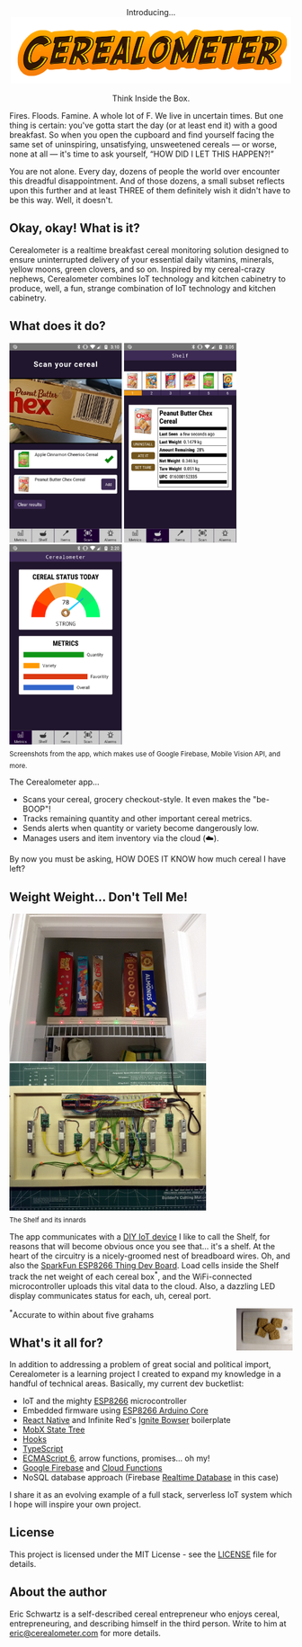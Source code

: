 <div align="center">
  Introducing...
  <br>
  <img width="500" src="app/static/logo.png" alt="Cerealometer logo" />
  <p>Think Inside the Box.</p>
</div>

Fires. Floods. Famine. A whole lot of F. We live in uncertain times. But one thing is certain: you've gotta start the day (or at least end it) with a good breakfast. So when you open the cupboard and find yourself facing the same set of uninspiring, unsatisfying, unsweetened cereals — or worse, none at all — it's time to ask yourself, “HOW DID I LET THIS HAPPEN?!”	

You are not alone. Every day, dozens of people the world over encounter this dreadful disappointment. And of those dozens, a small subset reflects upon this further and at least THREE of them definitely wish it didn't have to be this way. Well, it doesn't.

## Okay, okay! What is it?
Cerealometer is a realtime breakfast cereal monitoring solution designed to ensure uninterrupted delivery of your essential daily vitamins, minerals, yellow moons, green clovers, and so on. Inspired by my cereal-crazy nephews, Cerealometer combines IoT technology and kitchen cabinetry to produce, well, a fun, strange combination of IoT technology and kitchen cabinetry.

## What does it do?

<p>
  <a href="images/screenshots/ScanScreen.png"><img width="200" src="images/screenshots/ScanScreen.png" /></a>
  <a href="images/screenshots/ShelfScreen.png"><img width="200" src="images/screenshots/ShelfScreen.png" /></a>
  <a href="images/screenshots/MetricsScreen.png"><img width="200" src="images/screenshots/MetricsScreen.png" /></a>
  <br>
  <sub>Screenshots from the app, which makes use of Google Firebase, Mobile Vision API, and more.</sub>
</p>

The Cerealometer app...
* Scans your cereal, grocery checkout-style. It even makes the "be-BOOP"!
* Tracks remaining quantity and other important cereal metrics.
* Sends alerts when quantity or variety become dangerously low.
* Manages users and item inventory via the cloud (☁️).

By now you must be asking, HOW DOES IT KNOW how much cereal I have left?

## Weight Weight... Don't Tell Me!

<p align="left">
<a href="images/hardware/CerealometerPantry.jpg"><img src="images/hardware/CerealometerPantry.jpg" width=350 /></a>
<a href="images/hardware/CerealometerCircuitry.jpg"><img src="images/hardware/CerealometerCircuitry.jpg" width=350 /></a>
<br>
<sub>The Shelf and its innards</sub>
</p>

The app communicates with a [DIY IoT device](https://github.com/ahtraddis/cerealometer-hardware) I like to call the Shelf, for reasons that will become obvious once you see that... it's a shelf.
At the heart of the circuitry is a nicely-groomed nest of breadboard wires. Oh, and also the [SparkFun ESP8266 Thing Dev Board](https://www.sparkfun.com/products/13711). Load cells inside the Shelf track the net weight of each cereal box<sup>*</sup>, and the WiFi-connected microcontroller uploads this vital data to the cloud. Also, a dazzling LED display communicates status for each, uh, cereal port.

<a href="images/hardware/grahams.jpg"><img align="right" src="images/hardware/grahams.jpg" height="75" /></a>

<sup>*</sup>Accurate to within about five grahams</sub>

## What's it all for?
In addition to addressing a problem of great social and political import, Cerealometer is a learning project I created to expand my knowledge in a handful of technical areas. Basically, my current dev bucketlist:
* IoT and the mighty [ESP8266](https://en.wikipedia.org/wiki/ESP8266) microcontroller
* Embedded firmware using [ESP8266 Arduino Core](https://github.com/esp8266/Arduino)
* [React Native](https://facebook.github.io/react-native/) and Infinite Red's [Ignite Bowser](https://github.com/infinitered/ignite-bowser) boilerplate
* [MobX State Tree](https://mobx-state-tree.js.org/intro/philosophy)
* [Hooks](https://reactjs.org/docs/hooks-intro.html)
* [TypeScript](https://www.typescriptlang.org/index.html)
* [ECMAScript 6](http://es6-features.org/), arrow functions, promises... oh my! 
* [Google Firebase](https://firebase.google.com/) and [Cloud Functions](https://cloud.google.com/functions)
* NoSQL database approach (Firebase [Realtime Database](https://firebase.google.com/docs/database) in this case)

I share it as an evolving example of a full stack, serverless IoT system which I hope will inspire your own project.

## License

This project is licensed under the MIT License - see the [LICENSE](LICENSE) file for details.

## About the author
Eric Schwartz is a self-described cereal entrepreneur who enjoys cereal, entrepreneuring, and describing himself in the third person. Write to him at eric@cerealometer.com for more details.